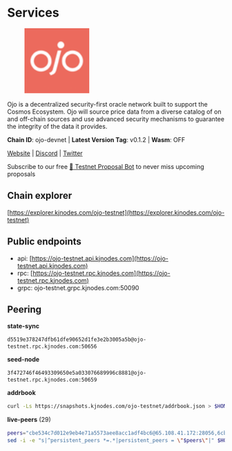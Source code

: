 # Services

<figure><img src="https://raw.githubusercontent.com/kj89/cosmos-images/main/logos/ojo.png" width="150" alt=""><figcaption></figcaption></figure>

Ojo is a decentralized security-first oracle network built  to support the Cosmos Ecosystem. Ojo will source price data  from a diverse catalog of on and off-chain sources and use  advanced security mechanisms to guarantee the integrity of the data it provides.

**Chain ID**: ojo-devnet | **Latest Version Tag**: v0.1.2 | **Wasm**: OFF

[Website](https://ojo.network) | [Discord](https://discord.gg/fd8Yrex8nC) | [Twitter](https://twitter.com/ojo_network)



Subscribe to our free [🤖 Testnet Proposal Bot](https://t.me/kjnodes_testnet_proposal_bot) to never miss upcoming proposals


## Chain explorer
[https://explorer.kjnodes.com/ojo-testnet](https://explorer.kjnodes.com/ojo-testnet)

## Public endpoints

* api: [https://ojo-testnet.api.kjnodes.com](https://ojo-testnet.api.kjnodes.com)
* rpc: [https://ojo-testnet.rpc.kjnodes.com](https://ojo-testnet.rpc.kjnodes.com)
* grpc: ojo-testnet.grpc.kjnodes.com:50090

## Peering

**state-sync**

```text
d5519e378247dfb61dfe90652d1fe3e2b3005a5b@ojo-testnet.rpc.kjnodes.com:50656
```

**seed-node**

```text
3f472746f46493309650e5a033076689996c8881@ojo-testnet.rpc.kjnodes.com:50659
```

**addrbook**
```bash
curl -Ls https://snapshots.kjnodes.com/ojo-testnet/addrbook.json > $HOME/.ojo/config/addrbook.json
```

**live-peers** (29)
```bash
peers="cbe534c7d012e9eb4e71a5573aee8acc1adf4bc6@65.108.41.172:28056,6cbb393c7b4b061a3b63d8061e67ce8fcf53f8d6@95.214.55.109:2626,b133dde2713a216a017399920419fcb1e084cdb2@136.243.88.91:7330,f474a520009496972515f843cdb835fc7d663779@65.109.23.114:21656,cf2de6fcee7dd1e7bbe3413e9c182481f49eede0@65.108.9.164:21656,5c2a752c9b1952dbed075c56c600c3a79b58c395@95.214.52.139:27226,33d16e5cfd73bd8b600da03a0ac93f2a38691315@77.54.1.75:1202,f8a62360e6084b6a9ba3f731a1fb708ef3c9c5cf@143.198.136.136:28656,39e879a31a54215882647fb7299464036e322f50@65.109.65.163:21656,446bf9b0ef6ea1b50c682f4f3427f46b9a70d5b3@65.109.116.204:21656,c735f993287716ca1c358e9fe104dc570cf2ef3c@176.37.119.156:26694,f63f353c1e8b47b6fe1cbbda91b5a91673c155b3@89.163.132.156:36656,0d4dc8d9e80df99fdf7fbb0e44fbe55e0f8dde28@65.108.205.47:14756,66b140833cba7cadd92d544088d735e219adbf01@65.108.226.183:21656,4e38368e64b1951439e7d6ac3387dae9dcfef120@94.130.16.254:60956,83a0043b2a2bfff38c3725c70f4c0305c760dfef@213.239.207.175:47656,11bb322f6396a1ca67717cf162385ed250503e28@154.12.253.123:36656,9dc1f555bd37d6840237f32a2cd4d79ba1c80cb5@65.108.227.112:31656,8e69c82fd42041a5eff49bcb94ae65c037aa45a9@65.109.87.88:26156,7d6706d7ee674e2b2c38d3eb47d85ec6e376c377@49.12.123.87:56656,b6c75d1fbdc9c39daaaf52a4c0937b9f06975808@167.235.198.193:46656,06f673591d9302c2beab5130b77bbb0a6a69364d@116.202.227.117:50656,4e309b79b9147a0243f6e0cbc824f86e10bd09de@65.109.234.254:50656,d5519e378247dfb61dfe90652d1fe3e2b3005a5b@65.109.68.190:50656,d2489830a5e91ec214edfc54756512e4f89f2609@65.109.92.79:12656,1879aa588b4d6431bf40543f3a44129dcf60a043@144.91.77.68:50656,f12af93f4f59534a022192408c31fdd1d2f1bb0c@38.242.131.92:26656,bd90b71f1f982ebb18857da8cb777883d6ca687e@185.209.223.68:26656,a876f7cda5f1ddd16aa271ec43cba750c0ba32c4@77.37.176.99:26656"
sed -i -e "s|^persistent_peers *=.*|persistent_peers = \"$peers\"|" $HOME/.ojo/config/config.toml
```

